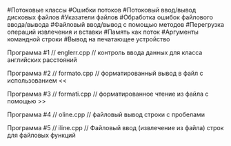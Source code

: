 #Потоковые классы
#Ошибки потоков
#Потоковый ввод/вывод дисковых файлов
#Указатели файлов
#Обработка ошибок файлового ввода/вывода
#Файловый ввод/вывод с помощью методов
#Перегрузка операций извлечения и вставки
#Память как поток
#Аргументы командной строки
#Вывод на печатающее устройство

Программа #1
// englerr.cpp
// контроль ввода данных для класса английских расстояний

Программа #2
// formato.cpp
// форматированный вывод в файл с использованием <<

Программа #3
// formati.cpp
// форматированное чтение из файла с помощью >>

Программа #4
// oline.cpp 
// файловый вывод строки с пробелами

Программа #5
// iline.cpp
// Файловый ввод (извлечение из файла) строк для файловых функций

